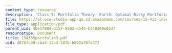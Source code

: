 ```yaml
---
content_type: resource
description: 'Class 5: Portfolio Theory. Part3: Optimal Risky Portfolio'
file: https://ol-ocw-studio-app-qa.s3.amazonaws.com/courses/15-433-investments-spring-2003/d87bfc38cba412a4187bb892a70fe372_154335portfolio3.pdf
file_type: application/pdf
parent_uid: 4be1f884-d157-9503-db44-b340309e0537
resourcetype: Document
title: 154335portfolio3.pdf
uid: d87bfc38-cba4-12a4-187b-b892a70fe372
---
```

